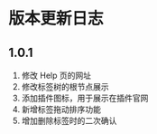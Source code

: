 # 版本更新日志
## 1.0.1
1. 修改 Help 页的网址
2. 修改标签树的根节点展示
3. 添加插件图标，用于展示在插件官网
4. 新增标签拖动排序功能
5. 增加删除标签时的二次确认

[comment]: <> (5. 优化标签描述打开的面板)